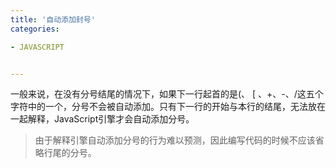 ```yaml
---
title: '自动添加封号'
categories: 

- JAVASCRIPT


---
```

一般来说，在没有分号结尾的情况下，如果下一行起首的是(、 [ 、+、-、/这五个字符中的一个，分号不会被自动添加。只有下一行的开始与本行的结尾，无法放在一起解释，JavaScript引擎才会自动添加分号。


> 由于解释引擎自动添加分号的行为难以预测，因此编写代码的时候不应该省略行尾的分号。